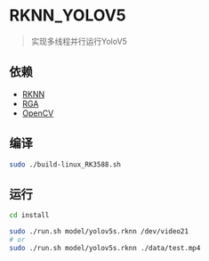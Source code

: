 # RKNN_YOLOV5

> 实现多线程并行运行YoloV5

## 依赖

- [RKNN](https://github.com/airockchip/rknn-toolkit2)
- [RGA](https://github.com/airockchip/librga)
- [OpenCV](https://opencv.org/releases/)

## 编译

```bash
sudo ./build-linux_RK3588.sh
```

## 运行

```bash
cd install

sudo ./run.sh model/yolov5s.rknn /dev/video21
# or
sudo ./run.sh model/yolov5s.rknn ./data/test.mp4
```

